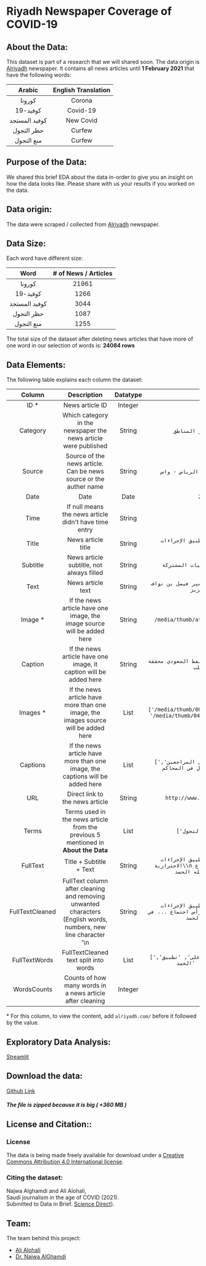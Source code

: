 # Riyadh Newspaper Coverage of COVID-19


## About the Data:
This dataset is part of a research that we will shared soon. The data
origin is [Alriyadh](https://www.alriyadh.com/) newspaper. It contains all
news articles until **1 February 2021** that have the following words:

| Arabic | English Translation |
| :--: | :--: |
| كورونا | Corona |
| كوفيد-19 | Covid-19 |
| كوفيد المستجد | New Covid |
| حظر التجول | Curfew |
| منع التجول | Curfew |

## Purpose of the Data:
We shared this brief EDA about the data in-order to give
you an insight on how the data looks like. Please share with us your
results if you worked on the data.

## Data origin:
The data were scraped / collected from [Alriyadh](https://www.alriyadh.com/) newspaper.

## Data Size:
Each word have different size:

| Word | # of News / Articles |
| :--: | :------------------: |
| كورونا | 21961 |
| كوفيد-19 | 1266 |
| كوفيد المستجد | 3044 |
| حظر التجول | 1087 |
| منع التجول | 1255 |


The total size of the dataset after deleting news articles that have more of one
word in our selection of words is: **24084 rows**

## Data Elements:
The following table explains each column the dataset:


| Column | Description | Datatype | Example |
| :--: | :--: | :--: | :--: |
| ID * | News article ID | Integer | `1867288` |
| Category | Which category in the newspaper the news article were published | String | `مقالات اليوم` / `أخبار المناطق` |
| Source | Source of the news article. Can be news source or the auther name | String | `الرياض - واس` or `خالد بن علي المطرفي` |
| Date | Date | Date | `2020-03-27` |
| Time | If null means the news article didn't have time entry | String | `12:05:51` |
| Title | News article title | String | `أمير الجوف يشدّد على تطبيق الإجراءات الاحترازيه` |
| Subtitle | News article subtitle, not always filled | String | `رأس اجتماع غرفة العمليات المشتركة` |
| Text | News article text | String | `شدّد صاحب السمو الملكي الأمير فيصل بن نواف بن عبدالعزيز...` |
| Image * | If the news article have one image, the image source will be added here | String | `/media/thumb/af/1d/1000_5b1f4e7dc6.jpg` |
| Caption | If the news article have one image, it caption will be added here | String | `اليابان تخزن المزيد من النفط السعودي محققة انتعاشاً للطلب` |
| Images * | If the news article have more than one image, the images source will be added here | List | `['/media/thumb/08/d7/1000_a4964ed6ad.jpg', '/media/thumb/04/14/1000_127ad97cda.jpg']` | 
| Captions | If the news article have more than one image, the captions will be added here | List | `['مواعيد إلكترونية لاستقبال المراجعين', 'تطبيق مواعيد الدخول في المحاكم']` |
| URL | Direct link to the news article | String | `http://www.alriyadh.com/1867288` |
| Terms | Terms used in the news article from the previous 5 mentioned in __About the Data__ | List | `['كورونا', 'حظر التجول']` |
| FullText | Title + Subtitle + Text | String | `أمير الجوف يشدّد على تطبيق الإجراءات الاحترازية\\n ورصد المخالفات رأس اجتماع ... في تحقيقها ولله الحمد` |
| FullTextCleaned | FullText column after cleaning and removing unwanted characters (English words, numbers, new line character '\\n | String | `أمير الجوف يشدّد على تطبيق الإجراءات الاحترازية ورصد المخالفات رأس اجتماع ... في تحقيقها ولله الحمد` |
| FullTextWords | FullTextCleaned text split into words | List | `['أمير', 'الجوف', 'يشدّد', 'على', 'تطبيق', 'الإجراءات', ... 'الحمد']` |
| WordsCounts | Counts of how many words in a news article after cleaning | Integer | `201` |

\* For this column, to view the content, add `alriyadh.com/` before it followed by the value.

## Exploratory Data Analysis:
[Streamlit][streamlit]

## Download the data:
[Github Link][download]
##### The file is zipped because it is big ( +360 MB )


## License and Citation::
### License
The data is being made freely available for download under a [Creative Commons Attribution 4.0 International license][CCAI].
### Citing the dataset:
Najwa Alghamdi and Ali Alohali,  
Saudi journalism in the age of COVID (2021).  
Submitted to Data in Brief. [Science Direct](https://www.sciencedirect.com/)).

## Team:
The team behind this project:
- [Ali Alohali][ali]
- [Dr. Najwa AlGhamdi][najwa]



[najwa]: https://www.najwa-alghamdi.net/
[ali]: https://www.alioh.com/
[download]: https://github.com/alioh/AlRiyadh-Newspaper-Covid-Dataset/raw/master/Alriyadh_News_Dataset.zip
[CCAI]: https://creativecommons.org/licenses/by/4.0/
[SD]: https://www.sciencedirect.com/
[streamlit]: https://share.streamlit.io/alioh/alriyadh-newspaper-covid-dataset/dashboard.py